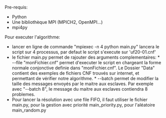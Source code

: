 Pre-requis:
* Python
* Une bibliothèque MPI (MPICH2, OpenMPI...)
* mpi4py

Pour executer l'algorithme:
* lancer en ligne de commande "mpiexec -n 4 python main.py" lancera le script sur 4 processus, par defaut le script s'execute sur 'uf20-01.cnf'
* le fichier main.py permet de rajouter des arguments complementaires:
		* --file "monFichier.cnf" permet d'executer le script en chargeant la forme normale conjonctive definie dans "monFichier.cnf". Le Dossier "Data" contient des exemples de fichiers CNF trouvés sur internet, et permettant de vérifier notre algorithme.
		* --batch permet de modifier la taille des messages envoyés par le maitre aux esclaves. Par exemple avec "--batch 8", le message du maitre aux esclaves contiendra 8 problemes.
* Pour lancer la résolution avec une file FIFO, il faut utiliser le fichier main.py, pour la gestion avec priorité main_priority.py, pour l'aléatoire main_random.py

